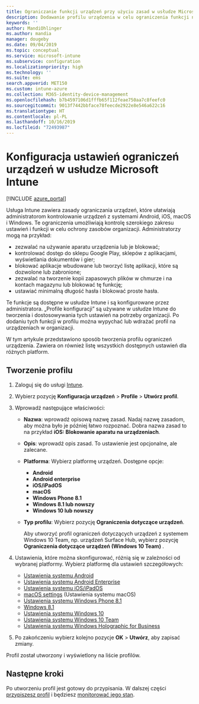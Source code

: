 ```yaml
---
title: Ograniczanie funkcji urządzeń przy użyciu zasad w usłudze Microsoft Intune — Azure | Microsoft Docs
description: Dodawanie profilu urządzenia w celu ograniczenia funkcji na urządzeniach z systemem Android, macOS, iOS, iPadOS, Windows Phone oraz Windows 10 w usłudze Microsoft Intune
keywords: ''
author: MandiOhlinger
ms.author: mandia
manager: dougeby
ms.date: 09/04/2019
ms.topic: conceptual
ms.service: microsoft-intune
ms.subservice: configuration
ms.localizationpriority: high
ms.technology: ''
ms.suite: ems
search.appverid: MET150
ms.custom: intune-azure
ms.collection: M365-identity-device-management
ms.openlocfilehash: b7b4597106d1fffb65f112feae750aa7c8feefc0
ms.sourcegitcommit: 9013f7442bbface78feecde2922e8e546a622c16
ms.translationtype: HT
ms.contentlocale: pl-PL
ms.lasthandoff: 10/16/2019
ms.locfileid: "72493987"
---
```

# <a name="configure-device-restriction-settings-in-microsoft-intune"></a>Konfiguracja ustawień ograniczeń urządzeń w usłudze Microsoft Intune

[!INCLUDE [azure_portal](../includes/azure_portal.md)]

Usługa Intune zawiera zasady ograniczania urządzeń, które ułatwiają administratorom kontrolowanie urządzeń z systemami Android, iOS, macOS i Windows. Te ograniczenia umożliwiają kontrolę szerokiego zakresu ustawień i funkcji w celu ochrony zasobów organizacji. Administratorzy mogą na przykład:

- zezwalać na używanie aparatu urządzenia lub je blokować;
- kontrolować dostęp do sklepu Google Play, sklepów z aplikacjami, wyświetlania dokumentów i gier;
- blokować aplikacje wbudowane lub tworzyć listę aplikacji, które są dozwolone lub zabronione;
- zezwalać na tworzenie kopii zapasowych plików w chmurze i na kontach magazynu lub blokować tę funkcję;
- ustawiać minimalną długość hasła i blokować proste hasła.

Te funkcje są dostępne w usłudze Intune i są konfigurowane przez administratora. „Profile konfiguracji” są używane w usłudze Intune do tworzenia i dostosowywania tych ustawień na potrzeby organizacji. Po dodaniu tych funkcji w profilu można wypychać lub wdrażać profil na urządzeniach w organizacji.

W tym artykule przedstawiono sposób tworzenia profilu ograniczeń urządzenia. Zawiera on również listę wszystkich dostępnych ustawień dla różnych platform.

## <a name="create-the-profile"></a>Tworzenie profilu

1. Zaloguj się do usługi [Intune](https://go.microsoft.com/fwlink/?linkid=2090973).
2. Wybierz pozycję **Konfiguracja urządzeń** > **Profile** > **Utwórz profil**.
3. Wprowadź następujące właściwości:

    - **Nazwa**: wprowadź opisową nazwę zasad. Nadaj nazwę zasadom, aby można było je później łatwo rozpoznać. Dobra nazwa zasad to na przykład **iOS: Blokowanie aparatu na urządzeniach**.
    - **Opis**: wprowadź opis zasad. To ustawienie jest opcjonalne, ale zalecane.
    - **Platforma**: Wybierz platformę urządzeń. Dostępne opcje:  

        - **Android**
        - **Android enterprise**
        - **iOS/iPadOS**
        - **macOS**
        - **Windows Phone 8.1**
        - **Windows 8.1 lub nowszy**
        - **Windows 10 lub nowszy**

    - **Typ profilu**: Wybierz pozycję **Ograniczenia dotyczące urządzeń**.

        Aby utworzyć profil ograniczeń dotyczących urządzeń z systemem Windows 10 Team, np. urządzeń Surface Hub, wybierz pozycję **Ograniczenia dotyczące urządzeń (Windows 10 Team)** .

4. Ustawienia, które można skonfigurować, różnią się w zależności od wybranej platformy. Wybierz platformę dla ustawień szczegółowych:

    - [Ustawienia systemu Android](../device-restrictions-android.md)
    - [Ustawienia systemu Android Enterprise](../device-restrictions-android-for-work.md)
    - [Ustawienia systemu iOS/iPadOS](device-restrictions-ios.md)
    - [macOS settings](device-restrictions-macos.md) (Ustawienia systemu macOS)
    - [Ustawienia systemu Windows Phone 8.1](device-restrictions-windows-phone-8-1.md)
    - [Windows 8.1](device-restrictions-windows-8-1.md)
    - [Ustawienia systemu Windows 10](device-restrictions-windows-10.md)
    - [Ustawienia systemu Windows 10 Team](device-restrictions-windows-10-teams.md)
    - [Ustawienia systemu Windows Holographic for Business](device-restrictions-windows-holographic.md)

5. Po zakończeniu wybierz kolejno pozycje **OK** > **Utwórz**, aby zapisać zmiany.

Profil został utworzony i wyświetlony na liście profilów.

## <a name="next-steps"></a>Następne kroki

Po utworzeniu profil jest gotowy do przypisania. W dalszej części [przypiszesz profil](../device-profile-assign.md) i będziesz [monitorować jego stan](../device-profile-monitor.md).

<!--  Removing image as part of design review; retaining source until we known the disposition.

## Example of device restriction settings

In this high-level example, you'll create a device restriction policy that blocks the use of the built-in camera app on Android devices.

![How to disable the camera on Android devices](./media/device-restrictions-configure/disable-android-camera.png)

-->
